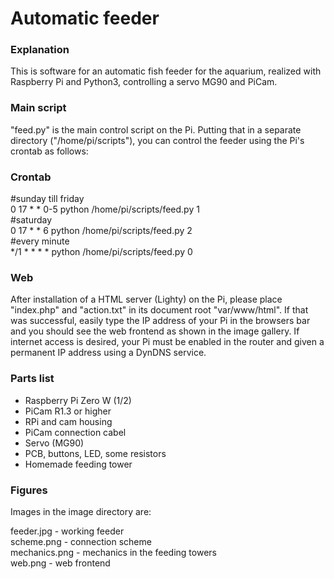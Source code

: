 # Automatic feeder

### Explanation
This is software for an automatic fish feeder for the aquarium, realized with Raspberry Pi and Python3, controlling a servo MG90 and PiCam. 

### Main script
"feed.py" is the main control script on the Pi. Putting that in a separate directory ("/home/pi/scripts"), you can control the feeder using the Pi's crontab as follows: 

### Crontab
#sunday till friday <br>
0 17 * * 0-5 python /home/pi/scripts/feed.py 1 <br>
#saturday <br>
0 17 * * 6   python /home/pi/scripts/feed.py 2 <br>
#every minute <br>
*/1 * * * *  python /home/pi/scripts/feed.py 0 <br>

### Web
After installation of a HTML server (Lighty) on the Pi, please place "index.php" and "action.txt" in its document root "var/www/html". If that was successful, easily type the IP address of your Pi in the browsers bar and you should see the web frontend as shown in the image gallery.
If internet access is desired, your Pi must be enabled in the router and given a permanent IP address using a DynDNS service.

### Parts list
- Raspberry Pi Zero W (1/2)
- PiCam R1.3 or higher
- RPi and cam housing
- PiCam connection cabel
- Servo (MG90)
- PCB, buttons, LED, some resistors
- Homemade feeding tower

### Figures
Images in the image directory are:

feeder.jpg    - working feeder <br>
scheme.png    - connection scheme <br>
mechanics.png - mechanics in the feeding towers <br>
web.png       - web frontend <br>





